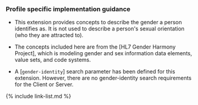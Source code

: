 ### Profile specific implementation guidance

- This extension provides concepts to describe the gender a person identifies as. It is not used to describe a person's sexual orientation (who they are attracted to).
- The concepts included here are from the [HL7 Gender Harmony Project], which is modeling gender and sex information data elements, value sets, and code systems.

- A<!-- [`race`]--><!--n [`ethnicity`]--> [`gender-identity`] search parameter has been defined for this extension. However, there are no  <!--race--><!--ethnicity-->gender-identity search requirements for the Client or Server.

{% include link-list.md %}
